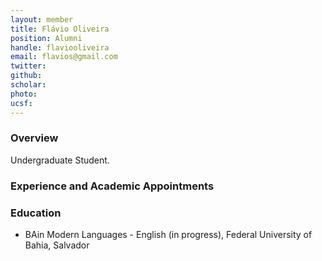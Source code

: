 ```yaml
---
layout: member
title: Flávio Oliveira
position: Alumni
handle: flaviooliveira
email: flavios@gmail.com
twitter:
github:
scholar: 
photo:
ucsf: 
---
```


### Overview

Undergraduate Student. 

### Experience and Academic Appointments

### Education

- BAin Modern Languages - English (in progress), Federal University of Bahia, Salvador

